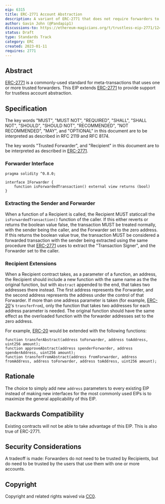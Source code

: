 ```yaml
---
eip: 6315
title: ERC-2771 Account Abstraction
description: A variant of ERC-2771 that does not require forwarders to be trusted
author: Gavin John (@Pandapip1)
discussions-to: https://ethereum-magicians.org/t/trustless-eip-2771/12497
status: Draft
type: Standards Track
category: ERC
created: 2023-01-11
requires: 2771
---
```


## Abstract

[ERC-2771](./eip-2771.md) is a commonly-used standard for meta-transactions that uses one or more trusted forwarders. This EIP extends [ERC-2771](./eip-2771.md) to provide support for trustless account abstraction.

## Specification

The key words "MUST", "MUST NOT", "REQUIRED", "SHALL", "SHALL NOT", "SHOULD", "SHOULD NOT", "RECOMMENDED", "NOT RECOMMENDED", "MAY", and "OPTIONAL" in this document are to be interpreted as described in RFC 2119 and RFC 8174.

The key words "Trusted Forwarder", and "Recipient" in this document are to be interpreted as described in [ERC-2771](./eip-2771.md).

### Forwarder Interface

```solidity
pragma solidity ^0.8.0;

interface IForwarder {
    function isForwardedTransaction() external view returns (bool)
}
```

### Extracting the Sender and Forwarder

When a function of a Recipient is called, the Recipient MUST staticcall the `isForwardedTransaction()` function of the caller. If this either reverts or returns the boolean value false, the transaction MUST be treated normally, with the sender being the caller, and the Forwarder set to the zero address. If this returns the boolean value true, the transaction MUST be considered a forwarded transaction with the sender being extracted using the same procedure that [ERC-2771](./eip-2771.md#extracting-the-transaction-signer-address) uses to extract the "Transaction Signer", and the Forwarder set to the caller.

### Recipient Extensions

When a Recipient contract takes, as a parameter of a function, an address, the Recipient should include a new function with the same name as the the original function, but with `Abstract` appended to the end, that takes two addresses there instead. The first address represents the Forwarder, and the second address represents the address under the control of that Forwarder. If more than one address parameter is taken (for example, [ERC-20](./eip-20.md)'s `transferFrom`), only the function that takes two addresses for each address parameter is needed. The original function should have the same effect as the overloaded function with the forwarder addresses set to the zero address.

For example, [ERC-20](./eip-20.md) would be extended with the following functions:

```solidity
function transferAbstract(address toForwarder, address toAddress, uint256 amount);
function approveAbstract(address spenderForwarder, address spenderAddress, uint256 amount);
function transferFromAbstract(address fromForwarder, address fromAddress, address toForwarder, address toAddress, uint256 amount);
```

## Rationale

The choice to simply add new `address` parameters to every existing EIP instead of making new interfaces for the most commonly used EIPs is to maximize the general applicability of this EIP.

## Backwards Compatibility

Existing contracts will not be able to take advantage of this EIP. This is also true of ERC-2771.

## Security Considerations

A tradeoff is made: Forwarders do not need to be trusted by Recipients, but do need to be trusted by the users that use them with one or more accounts.

## Copyright

Copyright and related rights waived via [CC0](../LICENSE.md).
